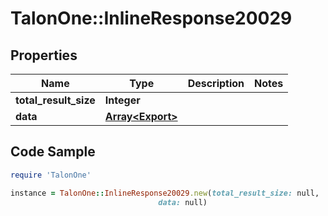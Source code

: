 # TalonOne::InlineResponse20029

## Properties

Name | Type | Description | Notes
------------ | ------------- | ------------- | -------------
**total_result_size** | **Integer** |  | 
**data** | [**Array&lt;Export&gt;**](Export.md) |  | 

## Code Sample

```ruby
require 'TalonOne'

instance = TalonOne::InlineResponse20029.new(total_result_size: null,
                                 data: null)
```


